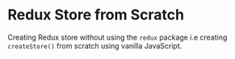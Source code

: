 # Redux Store from Scratch 

Creating Redux store without using the `redux` package i.e creating `createStore()` from scratch using vanilla JavaScript.